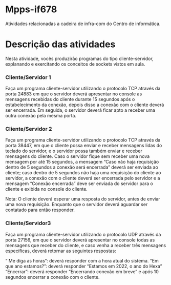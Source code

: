 # Mpps-if678
Atividades relacionadas a cadeira de infra-com do Centro de informática.

# Descrição das atividades

Nesta atividade, vocês produzirão programas do tipo cliente-servidor, explanando e exercitando os conceitos de sockets vistos em aula.

### Cliente/Servidor 1
Faça um programa cliente-servidor utilizando o protocolo TCP através da porta 24883 em que o servidor deverá apresentar no console as mensagens recebidas do cliente durante 15 segundos após o estabelecimento da conexão, depois disso a conexão com o cliente deverá ser encerrada. Em seguida, o servidor deverá ficar apto a receber uma outra conexão pela mesma porta.

### Cliente/Servidor 2
Faça um programa cliente-servidor utilizando o protocolo TCP através da porta 38447, em que o cliente possa enviar e receber mensagens lidas do teclado do servidor, e o servidor possa também enviar e receber mensagens do cliente. Caso o servidor fique sem receber uma nova mensagem por até 15 segundos, a mensagem “Caso não haja requisição dentro de 5 segundos a conexão será encerrada” deverá ser enviada ao cliente; caso dentro de 5 segundos não haja uma requisição do cliente ao servidor, a conexão com o cliente deverá ser encerrada pelo servidor e a mensagem “Conexão encerrada” deve ser enviada do servidor para o cliente e exibida no console do cliente.

Nota: O cliente deverá esperar uma resposta do servidor, antes de enviar uma nova requisição. Enquanto que o servidor deverá aguardar ser contatado para então responder.

### Cliente/Servidor3
Faça um programa cliente-servidor utilizando o protocolo UDP através da porta 27156, em que o servidor deverá apresentar no console todas as mensagens que receber do cliente, e caso venha a receber três mensagens específicas, deverá retornar as seguintes respostas:

“ Me diga as horas”: deverá responder com a hora atual do sistema. 
“Em que ano estamos?”: deverá responder “Estamos em 2022, o ano do Hexa”
“Encerrar”: deverá responder “Encerrando conexão em breve” e após 10 segundos  encerrar a conexão com o cliente.

